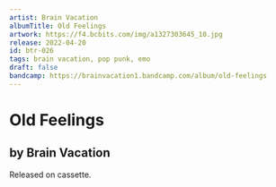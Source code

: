 ```yaml
---
artist: Brain Vacation
albumTitle: Old Feelings
artwork: https://f4.bcbits.com/img/a1327303645_10.jpg
release: 2022-04-20
id: btr-026
tags: brain vacation, pop punk, emo
draft: false
bandcamp: https://brainvacation1.bandcamp.com/album/old-feelings
---
```


# Old Feelings

## by Brain Vacation

Released on cassette.
